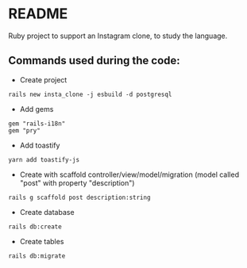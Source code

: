 # README

Ruby project to support an Instagram clone, to study the language.

## Commands used during the code:

* Create project
```
rails new insta_clone -j esbuild -d postgresql
```

* Add gems
```
gem "rails-i18n"
gem "pry"
```

* Add toastify
```
yarn add toastify-js
```

* Create with scaffold controller/view/model/migration (model called "post" with property "description")
```
rails g scaffold post description:string
```

* Create database
```
rails db:create
```

* Create tables
```
rails db:migrate
```

